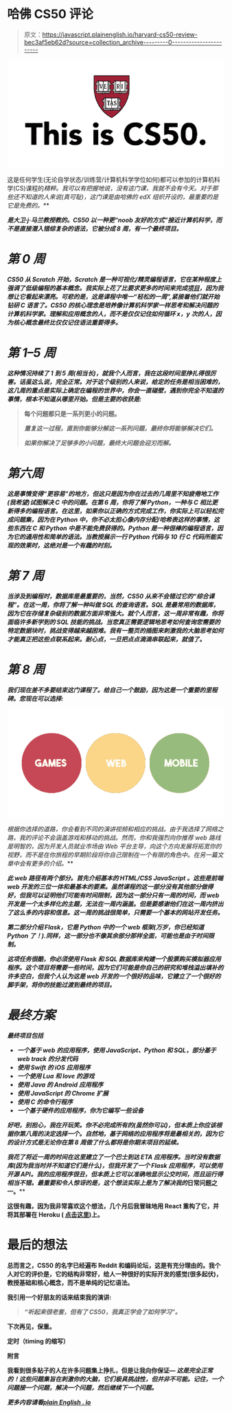 # 哈佛 CS50 评论

> 原文：<https://javascript.plainenglish.io/harvard-cs50-review-bec3af5eb62d?source=collection_archive---------0----------------------->

![](img/80733380a6e2a2740c4f6a9d2a91485a.png)

这是任何学生(无论自学状态/训练营/计算机科学学位如何)都可以参加的计算机科学(CS)课程的***精粹*。我可以有把握地说，没有这门课，我就不会有今天。对于那些还不知道的人来说(真可耻)，这门课是由哈佛的 edX 组织开设的，最重要的是它是免费的*。***

***是大卫·j·马兰教授教的。CS50 以一种更“noob 友好的方式”接近计算机科学，而不是直接潜入错综复杂的语法，它被分成 8 周，有一个最终项目。***

# ***第 0 周***

***CS50 从 Scratch 开始，Scratch 是一种可视化/精灵编程语言，它在某种程度上强调了低级编程的基本概念。我实际上花了比要求更多的时间来完成[项目](https://scratch.mit.edu/projects/391385165/)，因为我想让它看起来漂亮。可悲的是，这是课程中唯一“轻松的一周”,紧接着他们就开始钻研 C 语言了。CS50 的核心理念是培养像计算机科学家一样思考和解决问题的计算机科学家。理解和应用概念的人，而不是仅仅记住如何循环 x，y 次的人，因为核心概念最终比仅仅记住语法重要得多。***

# ***第 1–5 周***

***这种情况持续了 1 到 5 周(相当长)，就我个人而言，我在这段时间里挣扎得很厉害。话虽这么说，完全正常。对于这个级别的人来说，给定的任务是相当困难的，这几周的重点是实际上确定在编程的世界中，你会一直碰壁，遇到你完全不知道的事情，根本不知道从哪里开始。但是主要的收获是:***

> ****每个问题都只是一系列更小的问题。****
> 
> ***重复这一过程，直到你能够分解这一系列问题，最终你将能够解决它们。***
> 
> ***如果你解决了足够多的小问题，最终大问题会迎刃而解。***

# ***第六周***

***这是事情变得“更容易”的地方，但这只是因为你在过去的几周里不知疲倦地工作(我希望)试图解决 C 中的问题。在第 6 周，你将了解 Python，一种与 C 相比更新得多的编程语言。在这里，如果你以正确的方式完成工作，你实际上可以轻松完成问题集，因为在 Python 中，你不必太担心像内存分配/哈希表这样的事情，这些东西在 C 和 Python 中是不能免费获得的。Python 是一种很棒的编程语言，因为它的通用性和简单的语法。当教授展示一行 Python 代码与 10 行 C 代码所能实现的效果时，这绝对是一个有趣的时刻。***

# ***第 7 周***

***当涉及到编程时，数据库是最重要的，当然，CS50 从来不会错过它的“综合课程”。在这一周，你将了解一种叫做 SQL 的查询语言。SQL 是最常用的数据库，因为它在存储复杂级别的数据方面非常强大。就个人而言，这一周非常有趣，你将面临许多新学到的 SQL 技能的挑战。当您真正需要逻辑地思考如何查询您需要的特定数据块时，挑战变得越来越困难。我有一整页的插图来刺激我的大脑思考如何才能真正把这些点联系起来。耐心点，一旦把点点滴滴串联起来，就值了。***

# ***第 8 周***

***我们现在差不多要结束这门课程了。给自己一个鼓励，因为这是一个重要的里程碑。您现在可以选择:***

***![](img/9f8cc2808ae84f181ac44281f57956d8.png)***

***根据你选择的道路，你会看到不同的演讲视频和相应的挑战。由于我选择了网络之路，我的评论不会涵盖游戏和移动的挑战。然而，你和我*强烈*向你推荐 web 路线是明智的，因为开发人员就业市场由 Web 平台主导，向这个方向发展将拓宽你的视野，而不是在你旅程的早期阶段将你自己限制在一个有限的角色中。在另一篇文章中会有更多的介绍。***

***此 web 路径有两个部分。首先介绍基本的 **HTML/CSS JavaScript** 。这些是前端 web 开发的三位一体和最基本的要素。虽然课程的这一部分没有其他部分做得好，但我可以证明他们可能有时间限制，因为这一部分只有一周的时间，而 web 开发是一个太多样化的主题，无法在一周内涵盖。但是要感谢他们在这一周内挤出了这么多的内容和信息。这一周的挑战很简单，只需要一个基本的网站开发任务。***

***第二部分介绍 Flask，它是 Python 中的一个 web 框架(万岁，你已经知道 Python 了！).同样，这一部分也不像其余部分那样全面，可能也是由于时间限制。***

***这项任务很酷，你必须使用 Flask 和 SQL 数据库来构建一个股票购买模拟器应用程序。这个项目将需要一些时间，因为它们可能是你自己的研究和堆栈溢出填补的许多空白，但我个人认为这是 web 开发的一个很好的品味，它建立了一个很好的脚手架，将你的技能过渡到最终的项目。***

# ***最终方案***

***最终项目包括***

*   ***一个基于 web 的应用程序，使用 JavaScript、Python 和 SQL，部分基于 web track 的分发代码***
*   ***使用 Swift 的 iOS 应用程序***
*   ***一个使用 Lua 和 love 的游戏***
*   ***使用 Java 的 Android 应用程序***
*   ***使用 JavaScript 的 Chrome 扩展***
*   ***使用 C 的命令行程序***
*   ***一个基于硬件的应用程序，你为它编写一些设备***

***好吧，别担心，我在开玩笑。你不必完成所有的(虽然你可以)，但本质上你应该根据你第八周的决定选择一个。自然地，基于网络的应用程序将是最相关的，因为它的设计方式是无论你在第 8 周做了什么都将是你期末项目的延续。***

***我花了将近一周的时间在这里建立了一个巴士到达 ETA 应用程序。当时没有数据库(因为我当时并不知道它们是什么)，但我开发了一个 Flask 应用程序，可以使用开源 API。我的应用程序很丑，但本质上它可以准确地显示公交时间，而且运行得相当不错。最重要和令人惊讶的是，这个想法实际上是为了解决我的*日常问题之一。****

****这很有趣，因为我非常喜欢这个想法，几个月后我冒昧地用 React 重构了它，并将其部署在 Heroku ( [点击这里](https://thebusetaapp.herokuapp.com))上。****

# ****最后的想法****

****总而言之，CS50 的名字已经遍布 Reddit 和编码论坛，这是有充分理由的。我个人对它的评价是，它的结构非常好，给人一种很好的实际开发的感觉(很多起伏)，教授基础和核心概念，而不是单纯的记忆语法。****

****我引用一个好朋友的话来结束我的演讲:****

> *****“听起来很老套，但有了 CS50，我真正学会了如何学习”。*****

****下次再见，保重。****

****定时（timing 的缩写）****

******附言******

****我看到很多贴子的人在许多问题集上挣扎，但是让我向你保证— *这是完全正常的！这些问题集旨在刺激你的大脑，它们极具挑战性，但并非不可能。记住，一个问题接一个问题，解决一个问题，然后继续下一个问题。*****

*****更多内容请看*[*plain English . io*](http://plainenglish.io/)****